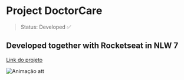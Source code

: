 <h1>Project DoctorCare</h1>

> Status: Developed ✅

<h2 >Developed together with Rocketseat in NLW 7 </h2>

<a href="https://milton1812.github.io/DoctorCare/#home">Link do projeto<a> 
  
![Animação att](https://user-images.githubusercontent.com/103965008/167302794-3b3fb865-e686-49aa-9ab1-1584df92a471.gif)

